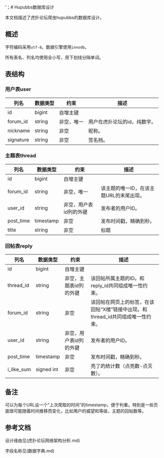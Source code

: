 
‘；# Hupubbs数据库设计

本文档描述了虎扑论坛爬虫hupubbs的数据库设计。

## 概述

字符编码采用`utf-8`。数据引擎使用`innodb`。

所有表名、列名均使用全小写，用下划线分隔单词。


## 表结构

### 用户表user

|列名|数据类型|约束|描述
|---|---|---|---
|id|bigint|自增主键|
|forum_id|string|非空，唯一|用户在虎扑论坛的id，纯数字。
|nickname|string|非空|昵称。
|signature|string|非空|签名档。

### 主题表thread

|列名|数据类型|约束|描述
|---|---|---|---
|id|bigint|自增主键|
|forum_id|string|非空，唯一|该主题的唯一ID，在该主题URL的末尾出现。
|user_id|string|非空，用户表id列的外键|发布者的用户ID。
|post_time|timestamp|非空|发布时间戳，精确到秒。
|title|string|非空|标题

### 回帖表reply

|列名|数据类型|约束|描述
|---|---|---|---
|id|bigint|自增主键|
|thread_id|string|非空，主题表id列的外键|该回帖所属主题的ID。和reply_id共同组成唯一性约束。
|forum_id|string|非空|该回帖在网页上的标签，在该回帖“X楼”链接中出现。和thread_id共同组成唯一性约束。
|user_id|string|非空，用户表id列的外键|发布者的用户ID。
|post_time|timestamp|非空|发布时间戳，精确到秒。
|i_like_sum|signed int|非空|亮了的统计数（点亮数-点灭数）。

## 备注

可以为每个URL设一个“上次爬取的时间”的timestamp，便于判重。特别是一些页面很可能随着时间推移而变化，比如用户的威望和等级，主题的回帖数等。

## 参考文档

设计缘由见(虎扑论坛网络架构分析.md)

字段名称见(数据字典.md)
